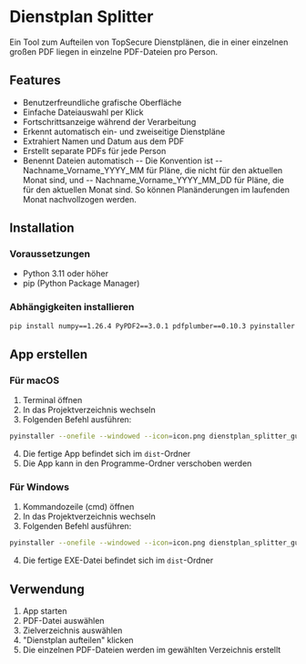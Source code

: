 # Dienstplan Splitter

Ein Tool zum Aufteilen von TopSecure Dienstplänen, die in einer einzelnen großen PDF liegen in einzelne PDF-Dateien pro Person.

## Features
- Benutzerfreundliche grafische Oberfläche
- Einfache Dateiauswahl per Klick
- Fortschrittsanzeige während der Verarbeitung
- Erkennt automatisch ein- und zweiseitige Dienstpläne
- Extrahiert Namen und Datum aus dem PDF
- Erstellt separate PDFs für jede Person
- Benennt Dateien automatisch 
-- Die Konvention ist 
-- Nachname_Vorname_YYYY_MM für Pläne, die nicht für den aktuellen Monat sind, und 
-- Nachname_Vorname_YYYY_MM_DD für Pläne, die für den aktuellen Monat sind. So können Planänderungen im laufenden Monat nachvollzogen werden.  

## Installation

### Voraussetzungen
- Python 3.11 oder höher
- pip (Python Package Manager)

### Abhängigkeiten installieren
```bash
pip install numpy==1.26.4 PyPDF2==3.0.1 pdfplumber==0.10.3 pyinstaller
```

## App erstellen

### Für macOS
1. Terminal öffnen
2. In das Projektverzeichnis wechseln
3. Folgenden Befehl ausführen:
```bash
pyinstaller --onefile --windowed --icon=icon.png dienstplan_splitter_gui.py
```
4. Die fertige App befindet sich im `dist`-Ordner
5. Die App kann in den Programme-Ordner verschoben werden

### Für Windows
1. Kommandozeile (cmd) öffnen
2. In das Projektverzeichnis wechseln
3. Folgenden Befehl ausführen:
```bash
pyinstaller --onefile --windowed --icon=icon.png dienstplan_splitter_gui.py
```
4. Die fertige EXE-Datei befindet sich im `dist`-Ordner

## Verwendung
1. App starten
2. PDF-Datei auswählen
3. Zielverzeichnis auswählen
4. "Dienstplan aufteilen" klicken
5. Die einzelnen PDF-Dateien werden im gewählten Verzeichnis erstellt 
